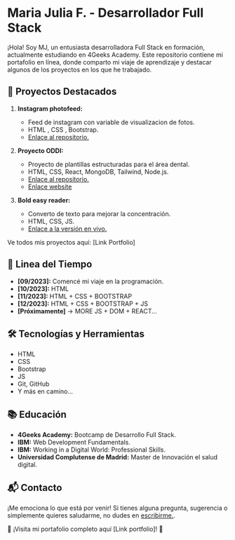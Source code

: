 # Maria Julia F. - Desarrollador Full Stack

¡Hola! Soy MJ, un entusiasta desarrolladora Full Stack en formación, actualmente estudiando en 4Geeks Academy. Este repositorio contiene mi portafolio en línea, donde comparto mi viaje de aprendizaje y destacar algunos de los proyectos en los que he trabajado.

## 🚀 Proyectos Destacados

1. **Instagram photofeed:**
   - Feed de instagram con variable de visualizacion de fotos.
   - HTML , CSS , Bootstrap.
   - [Enlace al repositorio.](https://github.com/Mjuliafb/Mjuliafb-InstagramPhotoFeedWithBootstrap)

2. **Proyecto ODDI:**
   - Proyecto de plantillas estructuradas para el área dental.
   - HTML, CSS, React, MongoDB, Tailwind, Node.js.
   - [Enlace al repositorio.](https://github.com/orgs/Dentmedia-oddi/repositories)
   - [Enlace website](https://www.oddi.es/)
  
3. **Bold easy reader:**
   - Converto de texto para mejorar la concentración.
   - HTML, CSS, JS.
   - [Enlace a la versión en vivo.](https://bold-easy-reader-7m9kycfxz.vercel.app/)
  
Ve todos mis proyectos aquí: [Link Portfolio]

## 🌱 Linea del Tiempo

- **[09/2023]:** Comencé mi viaje en la programación.
- **[10/2023]:** HTML
- **[11/2023]:** HTML + CSS + BOOTSTRAP
- **[12/2023]:** HTML + CSS + BOOTSTRAP + JS
- **[Próximamente]** -> MORE JS + DOM + REACT...

## 🛠️ Tecnologías y Herramientas

- HTML
- CSS
- Bootstrap
- JS
- Git, GitHub
- Y más en camino...

## 📚 Educación

- **4Geeks Academy:** Bootcamp de Desarrollo Full Stack.
- **IBM:** Web Development Fundamentals.
- **IBM:** Working in a Digital World: Professional Skills.
- **Universidad Complutense de Madrid:** Master de Innovación el salud digital.

## 📬 Contacto

¡Me emociona lo que está por venir! Si tienes alguna pregunta, sugerencia o simplemente quieres saludarme, no dudes en [escribirme.](https://www.linkedin.com/in/mjuliafb/).

🦩 ¡Visita mi portafolio completo aquí [Link portfolio]! 🦩

